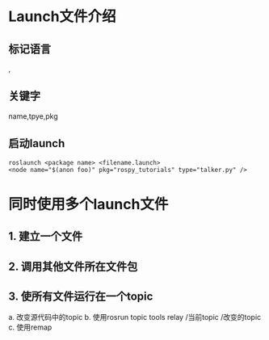 # Launch文件介绍
## 标记语言
 <launch>, <node>
## 关键字
  name,tpye,pkg 
## 启动launch 
    roslaunch <package name> <filename.launch>
    <node name="$(anon foo)" pkg="rospy_tutorials" type="talker.py" />

# 同时使用多个launch文件
## 1. 建立一个文件
## 2. 调用其他文件所在文件包
## 3. 使所有文件运行在一个topic
   a. 改变源代码中的topic
   b. 使用rosrun topic tools relay /当前topic /改变的topic
   c. 使用remap
       <remap from="chatter" to="hello"/>

